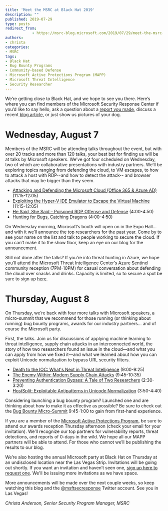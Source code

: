 ```yaml
---
title: 'Meet the MSRC at Black Hat 2019'
description: ""
published: 2019-07-29
type: posts
redirect_from:
            - https://msrc-blog.microsoft.com/2019/07/29/meet-the-msrc-at-black-hat-2019/
authors:
- christa
categories:
- MSRC
tags:
- Black Hat
- Bug Bounty Programs
- Community-based Defense
- Microsoft Active Protections Program (MAPP)
- Microsoft Threat Intelligence
- Security Researcher
---
```

We’re getting close to Black Hat, and we hope to see you there. Here’s where you can find members of the Microsoft Security Response Center if you’d like to say hello, ask a question about a [report you made](https://msrc.microsoft.com/create-report), discuss a recent [blog article](https://msrc-blog.microsoft.com/), or just show us pictures of your dog.

# Wednesday, August 7

Members of the MSRC will be attending talks throughout the event, but with over 20 tracks and more than 120 talks, your best bet for finding us will be at talks by Microsoft speakers. We’ve got four scheduled on Wednesday, two of which are collaborative presentations with industry partners. We’ll be exploring topics ranging from defending the cloud, to VM escapes, to how to attack a host with RDP--and how to detect the attack-- and browser attacks that may be bigger than they seem.

- [Attacking and Defending the Microsoft Cloud (Office 365 & Azure AD) ](https://www.blackhat.com/us-19/briefings/schedule/#attacking-and-defending-the-microsoft-cloud-office---azure-ad-14553)(11:15-12:05)
- [Exploiting the Hyper-V IDE Emulator to Escape the Virtual Machine](https://www.blackhat.com/us-19/briefings/schedule/#exploiting-the-hyper-v-ide-emulator-to-escape-the-virtual-machine-15862) (11:15-12:05)
- [He Said, She Said – Poisoned RDP Offense and Defense](https://www.blackhat.com/us-19/briefings/schedule/index.html#he-said-she-said--poisoned-rdp-offense-and-defense-15602) (4:00-4:50)
- [Hunting for Bugs, Catching Dragons](https://www.blackhat.com/us-19/briefings/schedule/#hunting-for-bugs-catching-dragons-15552) (4:00-4:50)

On Wednesday morning, Microsoft’s booth will open on in the Expo Hall… and with it we’ll announce the top researchers for the past year. Come by to see your name on the list and talk to people working to secure the cloud. If you can’t make it to the show floor, keep an eye on our blog for the announcement.

Still not done after the talks? If you’re into threat hunting in Azure, we hope you’ll attend the Microsoft Threat Intelligence Center’s Azure Sentinel community reception (7PM-10PM) for casual conversation about defending the cloud over snacks and drinks. Capacity is limited, so to secure a spot be sure to sign up [here](https://forms.office.com/Pages/ResponsePage.aspx?id=v4j5cvGGr0GRqy180BHbRw_wBrqYXH9FvJ24hdXUqqVUMUdQVFRVTE40TTlHOFY0UklZOTRLQUo5UC4u).

# Thursday, August 8

On Thursday, we’re back with four more talks with Microsoft speakers, a micro-summit that we recommend for those running (or thinking about running) bug bounty programs, awards for our industry partners… and of course the Microsoft party.

First, the talks. Join us for discussions of applying machine learning to threat intelligence, supply chain attacks in an interconnected world, the story of how two researchers found an issue in the cloud—and what you can apply from how we fixed it—and what we learned about how you can exploit Unicode normalization to bypass URL security filters.

- [Death to the IOC: What's Next in Threat Intelligence](https://www.blackhat.com/us-19/briefings/schedule/#death-to-the-ioc-whats-next-in-threat-intelligence-15392) (9:00-9:25)
- [The Enemy Within: Modern Supply Chain Attacks](https://www.blackhat.com/us-19/briefings/schedule/#the-enemy-within-modern-supply-chain-attacks-16241) (9:45-10:35)
- [Preventing Authentication Bypass: A Tale of Two Researchers](https://www.blackhat.com/us-19/briefings/schedule/#preventing-authentication-bypass-a-tale-of-two-researchers-17041) (2:30-3:20)
- [HostSplit: Exploitable Antipatterns in Unicode Normalization](https://www.blackhat.com/us-19/briefings/schedule/#hostsplit-exploitable-antipatterns-in-unicode-normalization-14786) (3:50-4:40)

Considering launching a bug bounty program? Launched one and are thinking about how to make it as effective as possible? Be sure to check out the [Bug Bounty Micro-Summit](https://www.blackhat.com/us-19/briefings/schedule/index.html#track/bug-bounty) 9:45-1:00 to gain from first-hand experience.

If you are a member of the [Microsoft Active Protections Program](https://www.microsoft.com/en-us/msrc/mapp?rtc=1), be sure to attend our awards reception Thursday afternoon (check your email for your invitation). We’ll recognize our top partners for vulnerability reports, threat detections, and reports of 0-days in the wild. We hope all our MAPP partners will be able to attend. For those who cannot we’ll be publishing the results to our blog.

We’re also hosting the annual Microsoft party at Black Hat on Thursday at an undisclosed location near the Las Vegas Strip. Invitations will be going out shortly. If you want an invitation and haven’t seen one, [sign up here to request one](https://strike.eventsair.com/microsoft-blackhat-19-event/reg3). We'll be issuing more invitations as we have space.

More announcements will be made over the next couple weeks, so keep watching this blog and the [@msftsecresponse](https://twitter.com/msftsecresponse) Twitter account. See you in Las Vegas!

_Christa Anderson, Senior Security Program Manager, MSRC_
